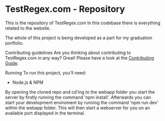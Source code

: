 # TestRegex.com - Repository

This is the repository of TestRegex.com
In this codebase there is everything related to the website.

The whole of this project is being developed as a part for my graduation portfolio.


Contributing guidelines
Are you thinking about contributing to TestRegex.com in any way? Great! Please have a look at the [Contributing Guide](CONTRIBUTING.md).


Running
To run this project, you'll need:

- Node.js & NPM

By opening the cloned repo and cd'ing to the webapp folder you start the server by firstly running the command 'npm install'.
Afterwards you can start your development enviroment by running the command 'npm run dev' within the webapp folder.
This will then start a webserver for you on an available port displayed in the terminal.
